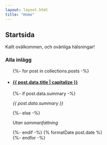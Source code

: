 ```yaml
---
layout: layout.html
title: "Home"
---
```

## Startsida
<p>Kallt ovälkommen, och ovänliga hälsningar!</p>

### Alla inlägg
<ul>
    {%- for post in collections.posts -%}
        <li class=postItem>
            <h4><a href="{{ post.url }}"> {{ post.data.title | capitalize }}</a></h4>
            {%- if post.data.summary -%}
                <p class="summary"><em>{{ post.data.summary }}</em></p>
            {%- else -%}
                <p class="summary"><em>Utan sammanfattning</em></p>
            {%- endif -%}
            <time>{% formatDate post.date %}</time>
        </li>
    {%- endfor -%}
</ul>